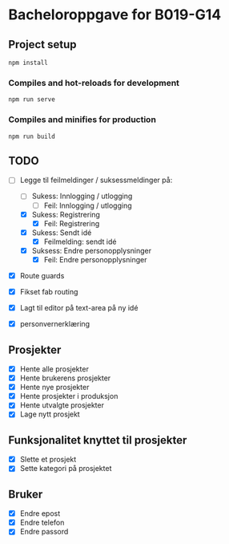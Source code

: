 # Bacheloroppgave for B019-G14

## Project setup
```
npm install
```
### Compiles and hot-reloads for development
```
npm run serve
```
### Compiles and minifies for production
```
npm run build
```

## TODO
- [ ] Legge til feilmeldinger / suksessmeldinger på:
    - [ ] Sukess: Innlogging / utlogging
        - [ ] Feil: Innlogging / utlogging
    - [X] Sukess: Registrering
        - [X] Feil: Registrering
    - [X] Sukess: Sendt idé
        - [X] Feilmelding: sendt idé
    - [X] Suksess: Endre personopplysninger
        - [X] Feil: Endre personopplysninger
        
- [X] Route guards
- [X] Fikset fab routing
- [X] Lagt til editor på text-area på ny idé

- [X] personvernerklæring

## Prosjekter
- [X] Hente alle prosjekter
- [X] Hente brukerens prosjekter
- [X] Hente nye prosjekter
- [X] Hente prosjekter i produksjon
- [X] Hente utvalgte prosjekter
- [X] Lage nytt prosjekt

## Funksjonalitet knyttet til prosjekter
- [X] Slette et prosjekt
- [X] Sette kategori på prosjektet

## Bruker
- [X] Endre epost
- [X] Endre telefon
- [X] Endre passord